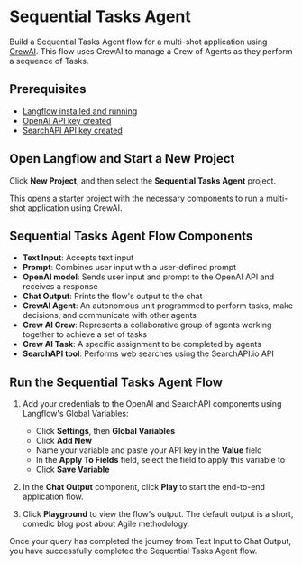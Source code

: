 # Sequential Tasks Agent

Build a Sequential Tasks Agent flow for a multi-shot application using [CrewAI](https://docs.crewai.com/). This flow uses CrewAI to manage a Crew of Agents as they perform a sequence of Tasks.

## Prerequisites

- [Langflow installed and running](/getting-started-installation)
- [OpenAI API key created](https://platform.openai.com/)
- [SearchAPI API key created](https://www.searchapi.io/)

## Open Langflow and Start a New Project

Click **New Project**, and then select the **Sequential Tasks Agent** project.

This opens a starter project with the necessary components to run a multi-shot application using CrewAI.

## Sequential Tasks Agent Flow Components

- **Text Input**: Accepts text input
- **Prompt**: Combines user input with a user-defined prompt
- **OpenAI model**: Sends user input and prompt to the OpenAI API and receives a response
- **Chat Output**: Prints the flow's output to the chat
- **CrewAI Agent**: An autonomous unit programmed to perform tasks, make decisions, and communicate with other agents
- **Crew AI Crew**: Represents a collaborative group of agents working together to achieve a set of tasks
- **Crew AI Task**: A specific assignment to be completed by agents
- **SearchAPI tool**: Performs web searches using the SearchAPI.io API

## Run the Sequential Tasks Agent Flow

1. Add your credentials to the OpenAI and SearchAPI components using Langflow's Global Variables:
   - Click **Settings**, then **Global Variables**
   - Click **Add New**
   - Name your variable and paste your API key in the **Value** field
   - In the **Apply To Fields** field, select the field to apply this variable to
   - Click **Save Variable**

2. In the **Chat Output** component, click **Play** to start the end-to-end application flow.

3. Click **Playground** to view the flow's output. The default output is a short, comedic blog post about Agile methodology.

Once your query has completed the journey from Text Input to Chat Output, you have successfully completed the Sequential Tasks Agent flow.
